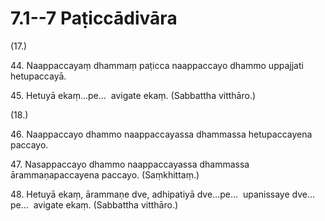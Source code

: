 

# 7.1--7 Paṭiccādivāra



(17.)

44\. Naappaccayaṃ dhammaṃ paṭicca naappaccayo dhammo uppajjati hetupaccayā.

45\. Hetuyā ekaṃ…pe…  avigate ekaṃ. (Sabbattha vitthāro.)

(18.)

46\. Naappaccayo dhammo naappaccayassa dhammassa hetupaccayena paccayo.

47\. Nasappaccayo dhammo naappaccayassa dhammassa ārammaṇapaccayena paccayo. (Saṃkhittaṃ.)

48\. Hetuyā ekaṃ, ārammaṇe dve, adhipatiyā dve…pe…  upanissaye dve…pe…  avigate ekaṃ. (Sabbattha vitthāro.)



